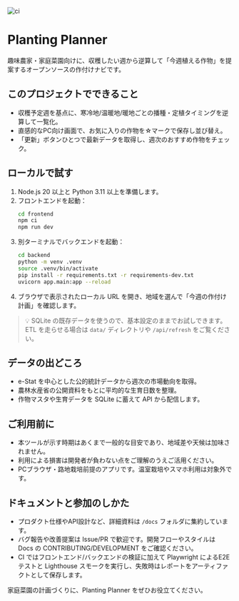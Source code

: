 ![ci](https://github.com/R-N-A/planting-planner/actions/workflows/ci.yml/badge.svg)

# Planting Planner

趣味農家・家庭菜園向けに、収穫したい週から逆算して「今週植える作物」を提案するオープンソースの作付けナビです。

## このプロジェクトでできること
- 収穫予定週を基点に、寒冷地/温暖地/暖地ごとの播種・定植タイミングを逆算して一覧化。
- 直感的なPC向け画面で、お気に入りの作物を☆マークで保存し並び替え。
- 「更新」ボタンひとつで最新データを取得し、週次のおすすめ作物をチェック。

## ローカルで試す
1. Node.js 20 以上と Python 3.11 以上を準備します。
2. フロントエンドを起動：
   ```bash
   cd frontend
   npm ci
   npm run dev
   ```
3. 別ターミナルでバックエンドを起動：
   ```bash
   cd backend
   python -m venv .venv
   source .venv/bin/activate
   pip install -r requirements.txt -r requirements-dev.txt
   uvicorn app.main:app --reload
   ```
4. ブラウザで表示されたローカル URL を開き、地域を選んで「今週の作付け計画」を確認します。

> 💡 SQLite の既存データを使うので、基本設定のままでお試しできます。ETL を走らせる場合は `data/` ディレクトリや `/api/refresh` をご覧ください。

## データの出どころ
- e-Stat を中心とした公的統計データから週次の市場動向を取得。
- 農林水産省の公開資料をもとに平均的な生育日数を整理。
- 作物マスタや生育データを SQLite に蓄えて API から配信します。

## ご利用前に
- 本ツールが示す時期はあくまで一般的な目安であり、地域差や天候は加味されません。
- 利用による損害は開発者が負わない点をご理解のうえご活用ください。
- PCブラウザ・路地栽培前提のアプリです。温室栽培やスマホ利用は対象外です。

## ドキュメントと参加のしかた
- プロダクト仕様やAPI設計など、詳細資料は `/docs` フォルダに集約しています。
- バグ報告や改善提案は Issue/PR で歓迎です。開発フローやスタイルは Docs の CONTRIBUTING/DEVELOPMENT をご確認ください。
- CI ではフロントエンド/バックエンドの検証に加えて Playwright によるE2Eテストと Lighthouse スモークを実行し、失敗時はレポートをアーティファクトとして保存します。

家庭菜園の計画づくりに、Planting Planner をぜひお役立てください。
